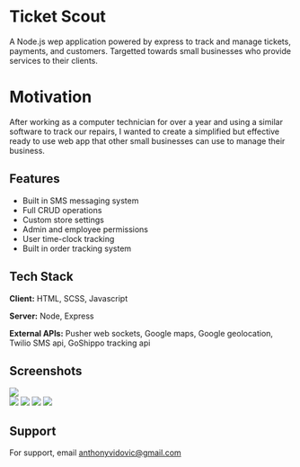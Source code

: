 # Ticket Scout

A Node.js wep application powered by express to track and manage tickets, payments, and customers. Targetted towards small businesses who provide services to their clients.

# Motivation

After working as a computer technician for over a year and using a similar software to track our repairs, I wanted to create a simplified but effective ready to use web app that other small businesses can use to manage their business.

## Features

-   Built in SMS messaging system
-   Full CRUD operations
-   Custom store settings
-   Admin and employee permissions
-   User time-clock tracking
-   Built in order tracking system

## Tech Stack

**Client:** HTML, SCSS, Javascript

**Server:** Node, Express

**External APIs:** Pusher web sockets, Google maps, Google geolocation, Twilio SMS api, GoShippo tracking api

## Screenshots

![](https://i.postimg.cc/288NKYmP/Untitled.jpg)  
![](https://i.postimg.cc/Twg5FmjY/Screen-Shot-2021-09-08-at-9-56-34-AM.png)
![](https://i.postimg.cc/RVsxrYZq/Untitled-3.jpg)
![](https://i.postimg.cc/cHyBvdXC/Screen-Shot-2021-09-08-at-10-01-53-AM.png)
![](https://i.postimg.cc/NjKqQxKD/Untitled-2.jpg)

## Support

For support, email anthonyvidovic@gmail.com
